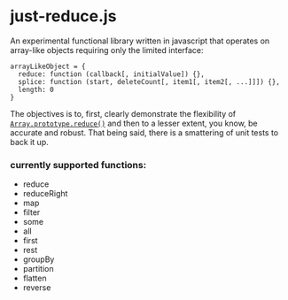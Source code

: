 # just-reduce.js

An experimental functional library written in javascript that operates on array-like objects requiring only the limited interface:

    arrayLikeObject = {
      reduce: function (callback[, initialValue]) {},
      splice: function (start, deleteCount[, item1[, item2[, ...]]]) {}, 
      length: 0
    }
    
The objectives is to, first, clearly demonstrate the flexibility of [`Array.prototype.reduce()`](https://developer.mozilla.org/en-US/docs/Web/JavaScript/Reference/Global_Objects/Array/Reduce) and then to a lesser extent, you know, be accurate and robust. That being said, there is a smattering of unit tests to back it up.

### currently supported functions:

- reduce
- reduceRight
- map
- filter
- some
- all
- first
- rest
- groupBy
- partition
- flatten
- reverse
